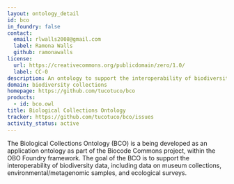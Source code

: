 ```yaml
---
layout: ontology_detail
id: bco
in_foundry: false
contact:
  email: rlwalls2008@gmail.com
  label: Ramona Walls
  github: ramonawalls
license:
  url: https://creativecommons.org/publicdomain/zero/1.0/
  label: CC-0
description: An ontology to support the interoperability of biodiversity data, including data on museum collections, environmental/metagenomic samples, and ecological surveys.
domain: biodiversity collections
homepage: https://github.com/tucotuco/bco
products:
  - id: bco.owl
title: Biological Collections Ontology
tracker: https://github.com/tucotuco/bco/issues
activity_status: active
---
```


The Biological Collections Ontology (BCO) is a being developed as an application ontology as part of the Biocode Commons project, within the OBO Foundry framework. The goal of the BCO is to support the interoperability of biodiversity data, including data on museum collections, environmental/metagenomic samples, and ecological surveys.
